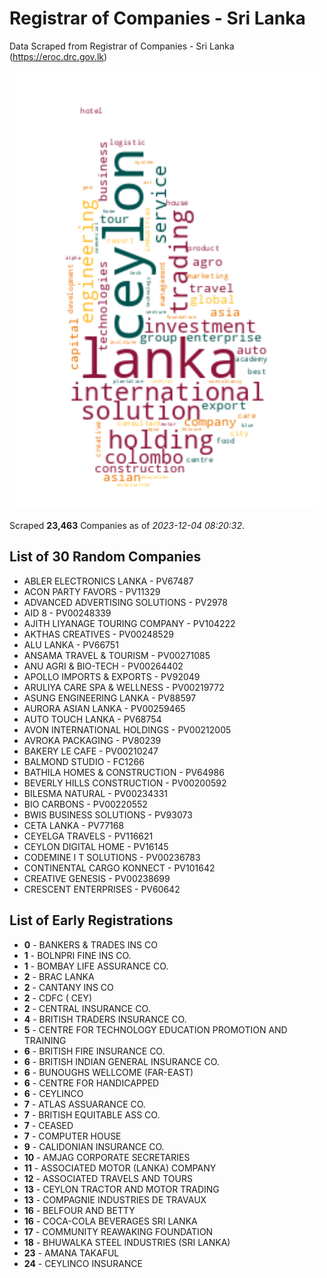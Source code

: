 # Registrar of Companies - Sri Lanka

Data Scraped from Registrar of Companies - Sri Lanka (https://eroc.drc.gov.lk)

![word-cloud](data/word_cloud.png)

Scraped **23,463** Companies as of *2023-12-04 08:20:32*.

## List of 30 Random Companies

* ABLER ELECTRONICS LANKA - PV67487
* ACON PARTY FAVORS - PV11329
* ADVANCED ADVERTISING SOLUTIONS - PV2978
* AID 8 - PV00248339
* AJITH LIYANAGE TOURING COMPANY - PV104222
* AKTHAS CREATIVES - PV00248529
* ALU LANKA - PV66751
* ANSAMA TRAVEL & TOURISM - PV00271085
* ANU AGRI & BIO-TECH - PV00264402
* APOLLO IMPORTS & EXPORTS - PV92049
* ARULIYA CARE SPA & WELLNESS - PV00219772
* ASUNG ENGINEERING LANKA - PV88597
* AURORA ASIAN LANKA - PV00259465
* AUTO TOUCH LANKA - PV68754
* AVON INTERNATIONAL HOLDINGS - PV00212005
* AVROKA PACKAGING - PV80239
* BAKERY LE CAFE - PV00210247
* BALMOND STUDIO - FC1266
* BATHILA HOMES & CONSTRUCTION - PV64986
* BEVERLY HILLS CONSTRUCTION - PV00200592
* BILESMA NATURAL - PV00234331
* BIO CARBONS - PV00220552
* BWIS BUSINESS SOLUTIONS - PV93073
* CETA LANKA - PV77168
* CEYELGA TRAVELS - PV116621
* CEYLON DIGITAL HOME - PV16145
* CODEMINE I T SOLUTIONS - PV00236783
* CONTINENTAL CARGO KONNECT - PV101642
* CREATIVE GENESIS - PV00238699
* CRESCENT ENTERPRISES - PV60642

## List of Early Registrations

* **0** - BANKERS & TRADES INS CO 
* **1** - BOLNPRI FINE INS CO. 
* **1** - BOMBAY LIFE ASSURANCE CO. 
* **2** - BRAC LANKA 
* **2** - CANTANY INS CO 
* **2** - CDFC ( CEY) 
* **2** - CENTRAL INSURANCE CO. 
* **4** - BRITISH TRADERS INSURANCE CO. 
* **5** - CENTRE FOR TECHNOLOGY EDUCATION PROMOTION AND TRAINING 
* **6** - BRITISH FIRE INSURANCE CO. 
* **6** - BRITISH INDIAN GENERAL INSURANCE CO. 
* **6** - BUNOUGHS WELLCOME (FAR-EAST) 
* **6** - CENTRE FOR HANDICAPPED 
* **6** - CEYLINCO 
* **7** - ATLAS ASSUARANCE CO. 
* **7** - BRITISH EQUITABLE ASS CO. 
* **7** - CEASED 
* **7** - COMPUTER HOUSE 
* **9** - CALIDONIAN INSURANCE CO. 
* **10** - AMJAG CORPORATE SECRETARIES 
* **11** - ASSOCIATED MOTOR (LANKA) COMPANY 
* **12** - ASSOCIATED TRAVELS AND TOURS 
* **13** - CEYLON TRACTOR AND MOTOR TRADING 
* **13** - COMPAGNIE INDUSTRIES DE TRAVAUX 
* **16** - BELFOUR AND BETTY 
* **16** - COCA-COLA BEVERAGES SRI LANKA 
* **17** - COMMUNITY REAWAKING FOUNDATION 
* **18** - BHUWALKA STEEL INDUSTRIES (SRI LANKA) 
* **23** - AMANA TAKAFUL 
* **24** - CEYLINCO INSURANCE 